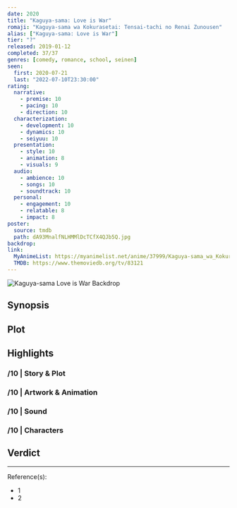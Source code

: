 ```yaml
---
date: 2020
title: "Kaguya-sama: Love is War"
romaji: "Kaguya-sama wa Kokurasetai: Tensai-tachi no Renai Zunousen"
alias: ["Kaguya-sama: Love is War"]
tier: "?"
released: 2019-01-12
completed: 37/37
genres: [comedy, romance, school, seinen]
seen:
  first: 2020-07-21
  last: "2022-07-10T23:30:00"
rating:
  narrative:
    - premise: 10
    - pacing: 10
    - direction: 10
  characterization:
    - development: 10
    - dynamics: 10
    - seiyuu: 10
  presentation:
    - style: 10
    - animation: 8
    - visuals: 9
  audio:
    - ambience: 10
    - songs: 10
    - soundtrack: 10
  personal:
    - engagement: 10
    - relatable: 8
    - impact: 8
poster:
  source: tmdb
  path: dA93MnalfNLHMMlDcTCfX4QJb5Q.jpg
backdrop: 
link:
  MyAnimeList: https://myanimelist.net/anime/37999/Kaguya-sama_wa_Kokurasetai__Tensai-tachi_no_Renai_Zunousen
  TMDB: https://www.themoviedb.org/tv/83121
---
```


![Kaguya-sama Love is War Backdrop](https://image.tmdb.org/t/p/original/dJ8yrSokdTMnhKJw06MllSfCegb.jpg)

## Synopsis

## Plot

## Highlights

### /10 | Story & Plot

### /10 | Artwork & Animation

### /10 | Sound

### /10 | Characters

## Verdict

<!-- SPOILERS -->

<!-- CLOSING -->

---
Reference(s):

- 1
- 2
